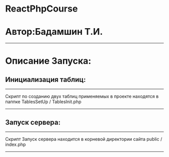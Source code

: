 # ReactPhpCourse
**Автор**:Бадамшин Т.И.
=======================
***
**Описание Запуска**:
========================
**Инициализация таблиц**:
---------------------------
***
Скрипт по созданию двух таблиц применяемых в проекте находятся в паппке TablesSetUp / TablesInit.php
***
**Запуск сервера**:
----------------------
***
Скрипт Запуск сервера находится в корневой директории сайта public / index.php
***
